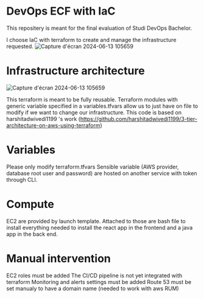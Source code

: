 # DevOps ECF with IaC
This repositery is meant for the final evaluation of Studi DevOps Bachelor.

I choose IaC with terraform to create and manage the infrastructure requested.
![Capture d'écran 2024-06-13 105659](https://github.com/LiquidCQC/Terraform_ECF/assets/84178150/1b772b53-6828-4ce7-bf68-1ee91480bf13)

# Infrastructure architecture
![Capture d'écran 2024-06-13 105659](https://github.com/LiquidCQC/Terraform_ECF/assets/84178150/1b772b53-6828-4ce7-bf68-1ee91480bf13)

This terraform is meant to be fully reusable. Terraform modules with generic variable specified in a variables.tfvars allow us to just have on file to modify if we want to change our infrastructure.
This code is based on harshitadwivedi1199
's work (https://github.com/harshitadwivedi1199/3-tier-architecture-on-aws-using-terraform)

# Variables 
Please only modify terraform.tfvars
Sensible variable (AWS provider, database root user and password) are hosted on another service with token through CLI.

# Compute 
EC2 are provided by launch template. Attached to those are bash file to install everything needed to install the react app in the frontend and a java app in the back end.

# Manual intervention
EC2 roles must be added 
The CI/CD pipeline is not yet integrated with terraform
Monitoring and alerts settings must be added 
Route 53 must be set manualy to have a domain name (needed to work with aws RUM)
